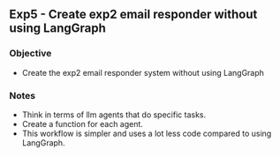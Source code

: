 ## Exp5 - Create exp2 email responder without using LangGraph

### Objective
- Create the exp2 email responder system without using LangGraph
  
### Notes
- Think in terms of llm agents that do specific tasks.
- Create a function for each agent.
- This workflow is simpler and uses a lot less code compared to using LangGraph.

